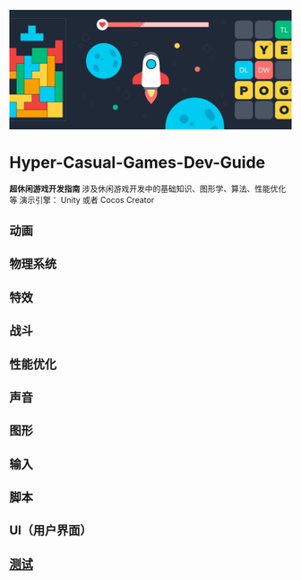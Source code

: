 ![Hyper-Casual-Games-Header](Media/Hyper-Casual-Games-Header.png)

# Hyper-Casual-Games-Dev-Guide
**超休闲游戏开发指南**
涉及休闲游戏开发中的基础知识、图形学、算法、性能优化等
演示引擎： Unity 或者 Cocos Creator
## 动画
## 物理系统
## 特效
## 战斗
## 性能优化
## 声音
## 图形
## 输入
## 脚本
## UI（用户界面）
## [测试](https://github.com/u6fe0/Hyper-Casual-Games-Dev-Guide/blob/main/Content/测试/README.md)